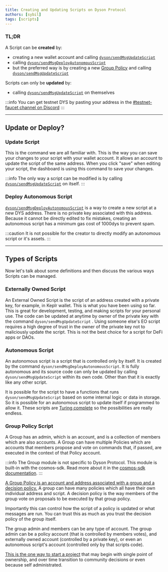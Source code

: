 ```yaml
---
title: Creating and Updating Scripts on Dyson Protocol
authors: [sybil]
tags: [scripts]
---
```



### TL;DR

A Script can be **created** by:

- creating a new wallet account and calling [`dyson/sendMsgUpdateScript`](https://dys-testnet.dysonvalidator.com/commands?command=dyson/sendMsgUpdateScript) 
- calling [`dyson/sendMsgDeployAutonomousScript`](https://dys-testnet.dysonvalidator.com/commands?command=dyson/sendMsgDeployAutonomousScript)
- but the preferred way is by creating a new [Group Policy](https://dys-testnet.dysonvalidator.com/commands?command=cosmos.group.v1/sendMsgCreateGroupPolicy) and calling  [`dyson/sendMsgUpdateScript`](https://dys-testnet.dysonvalidator.com/commands?command=dyson/sendMsgUpdateScript) 

Scripts can only be **updated** by:

- calling [`dyson/sendMsgUpdateScript`](https://dys-testnet.dysonvalidator.com/commands?command=dyson/sendMsgUpdateScript) on themselves  

:::info 
 You can get testnet DYS by pasting your address in the [#testnet-faucet channel on Discord](https://discord.com/channels/940167079657615370/940167079657615373)
:::

<!-- truncate -->

---

## Update or Deploy?

### Update Script

This is the command we are all familiar with. This is the way you can save your changes to your script with your wallet account. It allows an account to update the script of the same address. When you click "save" when editing your script, the dashboard is using this command to save your changes.

:::info
The only way a script can be modified is by calling [`dyson/sendMsgUpdateScript`](https://dys-testnet.dysonvalidator.com/commands?command=dyson/sendMsgUpdateScript) on itself.
:::

### Deploy Autonomous Script

[`dyson/sendMsgDeployAutonomousScript`](https://dys-testnet.dysonvalidator.com/commands?command=dyson/sendMsgDeployAutonomousScript) is a way to create a new script at a new DYS address. There is no private key associated with this address. Because it cannot be directly edited to fix mistakes, creating an autonomous script has a minimum gas cost of 1000dys to prevent spam.

:::caution
It is not possible for the creator to directly modify an autonomous script or it's assets.
:::

---

## Types of Scripts

Now let's talk about some definitions and then discuss the various ways Scripts can be managed.

### Externally Owned Script

An External Owned Script is the script of an address created with a private key, for example, in Keplr wallet. This is what you have been using so far. This is great for development, testing, and making scripts for your personal use. The code can be updated at anytime by owner of the private key with the command `dyson/sendMsgUpdateScript` . Using someone else's EO script requires a high degree of trust in the owner of the private key not to maliciously update the script. This is not the best choice for a script for DeFi apps or DAOs.

### Autonomous Script

An autonomous script is a script that is controlled only by itself. It is created by the command `dyson/sendMsgDeployAutonomousScript`. It is fully autonomous and its source code can only be updated by calling `dyson/sendMsgUpdateScript` within its own code. Other than that it is exactly like any other script.

It is possible for the script to have a functions that runs `dyson/sendMsgUpdateScript` based on some internal logic or data in storage. So it is possible for an autonomous script to update itself if programmed to allow it. These scripts are [Turing complete](https://en.wikipedia.org/wiki/Turing_completeness) so the possibilities are really endless.

### Group Policy Script

 A Group has an admin, which is an account, and is a collection of members which are also accounts.  A Group can have multiple Policies which are accounts that members propose and vote on commands that, if passed, are executed in the context of that Policy account.

:::info
The Group module is not specific to Dyson Protocol. This module is built-in with the cosmos-sdk. Read more about it in the [cosmos-sdk documentation](https://docs.cosmos.network/main/modules/group).
:::

[A Group Policy is an account and address associated with a group and a decision policy.](https://docs.cosmos.network/main/modules/group#concepts) A group can have many policies which all have their own individual address and script. A decision policy is the way members of the group vote on proposals to be executed by that group policy.


Importantly this can control how the script of a policy is updated or what messages are run. You can trust this as much as you trust the decision policy of the group itself.

The group admin and members can be any type of account. The group admin can be a policy account (that is controlled by members votes), and externally owned account (controlled by a private key), or even an autonomous script's account (controlled only by that scripts code). 

[This is the one way to start a project]( https://dys-testnet.dysonvalidator.com/commands?command=cosmos.group.v1/sendMsgCreateGroupWithPolicy) that may begin with single point of ownership, and over time transition to community decisions or even because self administrated.



